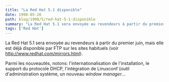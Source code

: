 ```yaml
---
title: "La Red Hat 5.1 disponible"
date: 1998-05-26
path: blog/1998/5/red-hat-5-1-disponible
summary: "La Red Hat 5.1 sera envoyée au revendeurs à partir du premier juin, mais elle est déjà disponible par FTP sur les sites habituels (voir http://www.redhat.com/mirrors.html)."
tags: ['Red Hat']
---
```


<P>
La Red Hat 5.1 sera envoyée au revendeurs à partir du premier juin,
mais elle est déjà disponible par FTP sur les sites habituels (voir <A HREF="http://www.redhat.com/mirrors.html">http://www.redhat.com/mirrors.html</A>).
</P>

<P>
Parmi les nouveautés, notons: l'internationalisation de l'installation,
le support du protocole DHCP, l'intégration de Linuxconf (outil
d'administration système, un nouveau <EM>window manager</EM>...
</P>


